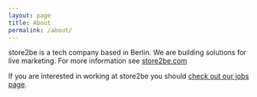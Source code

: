 ```yaml
---
layout: page
title: About
permalink: /about/
---
```


store2be is a tech company based in Berlin. We are building solutions for live marketing. For more information see [store2be.com](https://www.store2be.com)

If you are interested in working at store2be you should [check out our jobs page](https://www.store2be.com/de/jobs/tech).

